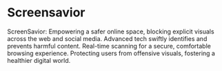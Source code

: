 # Screensavior
ScreenSavior: Empowering a safer online space, blocking explicit visuals across the web and social media. Advanced tech swiftly identifies and prevents harmful content. Real-time scanning for a secure, comfortable browsing experience. Protecting users from offensive visuals, fostering a healthier digital world.
